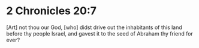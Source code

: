 # 2 Chronicles 20:7

[Art] not thou our God, [who] didst drive out the inhabitants of this land before thy people Israel, and gavest it to the seed of Abraham thy friend for ever?